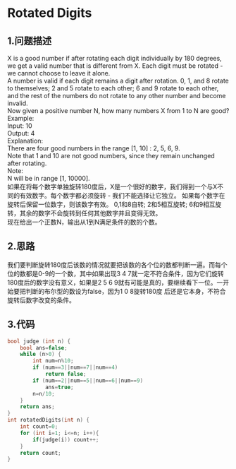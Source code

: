 Rotated Digits
===

1.问题描述
---

X is a good number if after rotating each digit individually by 180 degrees, we get a valid number that is different from X.  Each digit must be rotated - we cannot choose to leave it alone.<br>
A number is valid if each digit remains a digit after rotation. 0, 1, and 8 rotate to themselves; 2 and 5 rotate to each other; 6 and 9 rotate to each other, and the rest of the numbers do not rotate to any other number and become invalid.<br>
Now given a positive number N, how many numbers X from 1 to N are good?<br>
Example:<br>
Input: 10<br>
Output: 4<br>
Explanation: <br>
There are four good numbers in the range [1, 10] : 2, 5, 6, 9.<br>
Note that 1 and 10 are not good numbers, since they remain unchanged after rotating.<br>
Note:<br>
N  will be in range [1, 10000].<br>
如果在将每个数字单独旋转180度后，X是一个很好的数字，我们得到一个与X不同的有效数字。每个数字都必须旋转 - 我们不能选择让它独立。
如果每个数字在旋转后保留一位数字，则该数字有效。 0,1和8自转; 2和5相互旋转; 6和9相互旋转，其余的数字不会旋转到任何其他数字并且变得无效。<br>
现在给出一个正数N，输出从1到N满足条件的数的个数。<br>

2.思路
---

我们要判断旋转180度后该数的情况就要把该数的各个位的数都判断一遍。而每个位的数都是0-9的一个数，其中如果出现3 4 7就一定不符合条件，因为它们旋转180度后的数字没有意义，如果是2 5 6 9就有可能是真的，要继续看下一位。一开始要把判断的布尔型的数设为false，因为1 0 8旋转180度
后还是它本身，不符合旋转后数字改变的条件。

3.代码
---

```c
bool judge (int n) {
    bool ans=false;
    while (n>0) {
        int num=n%10;
        if (num==3||num==7||num==4) 
            return false;
        if (num==2||num==5||num==6||num==9) 
            ans=true;
        n=n/10;
    }
    return ans;
}
int rotatedDigits(int n) {
    int count=0;
    for (int i=1; i<=n; i++){
        if(judge(i)) count++;
    }
    return count;
}
```
